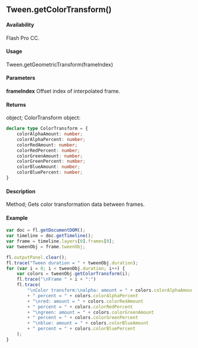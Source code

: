 ## Tween.getColorTransform()

#### Availability

Flash Pro CC.

#### Usage

Tween.getGeometricTransform(frameIndex)

#### Parameters

**frameIndex** Offset index of interpolated frame.

#### Returns

object; ColorTransform object:

```typescript
declare type ColorTransform = {
    colorAlphaAmount: number;
    colorAlphaPercent: number;
    colorRedAmount: number;
    colorRedPercent: number;
    colorGreenAmount: number;
    colorGreenPercent: number;
    colorBlueAmount: number;
    colorBluePercent: number;
}
```

#### Description

Method; Gets color transformation data between frames.

#### Example

```javascript
var doc = fl.getDocumentDOM();
var timeline = doc.getTimeline();
var frame = timeline.layers[0].frames[0];
var tweenObj = frame.tweenObj;

fl.outputPanel.clear();
fl.trace("Tween duration = " + tweenObj.duration);
for (var i = 0; i < tweenObj.duration; i++) {
    var colors = tweenObj.getColorTransform(i);
    fl.trace("\nFrame " + i + ":")
    fl.trace(
        "\nColor transform:\nalpha: amount = " + colors.colorAlphaAmount
        + " percent = " + colors.colorAlphaPercent
        + "\nred: amount = " + colors.colorRedAmount
        + " percent = " + colors.colorRedPercent
        + "\ngreen: amount = " + colors.colorGreenAmount
        + " percent = " + colors.colorGreenPercent
        + "\nblue: amount = " + colors.colorBlueAmount
        + " percent = " + colors.colorBluePercent
    );
}
```
